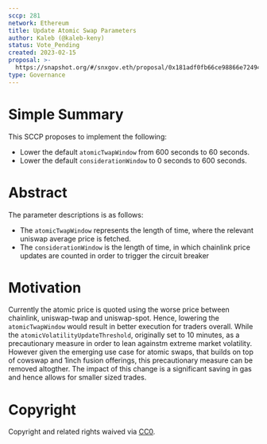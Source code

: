```yaml
---
sccp: 281
network: Ethereum
title: Update Atomic Swap Parameters
author: Kaleb (@kaleb-keny)
status: Vote_Pending
created: 2023-02-15
proposal: >-
  https://snapshot.org/#/snxgov.eth/proposal/0x181adf0fb66ce98866e72494ce5a85426b5a7ebbe6c2f72d61aa76014eb5a205
type: Governance
---
```


# Simple Summary

This SCCP proposes to implement the following:
- Lower the default `atomicTwapWindow` from 600 seconds to 60 seconds.
- Lower the default `considerationWindow` to 0 seconds to 600 seconds.

# Abstract

The parameter descriptions is as follows:
- The `atomicTwapWindow` represents the length of time, where the relevant uniswap average price is fetched.
- The `considerationWindow` is the length of time, in which chainlink price updates are counted in order to trigger the circuit breaker


# Motivation

Currently the atomic price is quoted using the worse price between chainlink, uniswap-twap and uniswap-spot. Hence, lowering the `atomicTwapWindow` would result in better execution for traders overall.
While the `atomicVolatilityUpdateThreshold`, originally set to 10 minutes, as a precautionary measure in order to lean againstm extreme market volatility. However given the emerging use case for atomic swaps, that builds on top of cowswap and 1inch fusion offerings, this precautionary measure can be removed altogther. The impact of this change is a significant saving in gas and hence allows for smaller sized trades.

# Copyright

Copyright and related rights waived via [CC0](https://creativecommons.org/publicdomain/zero/1.0/).
